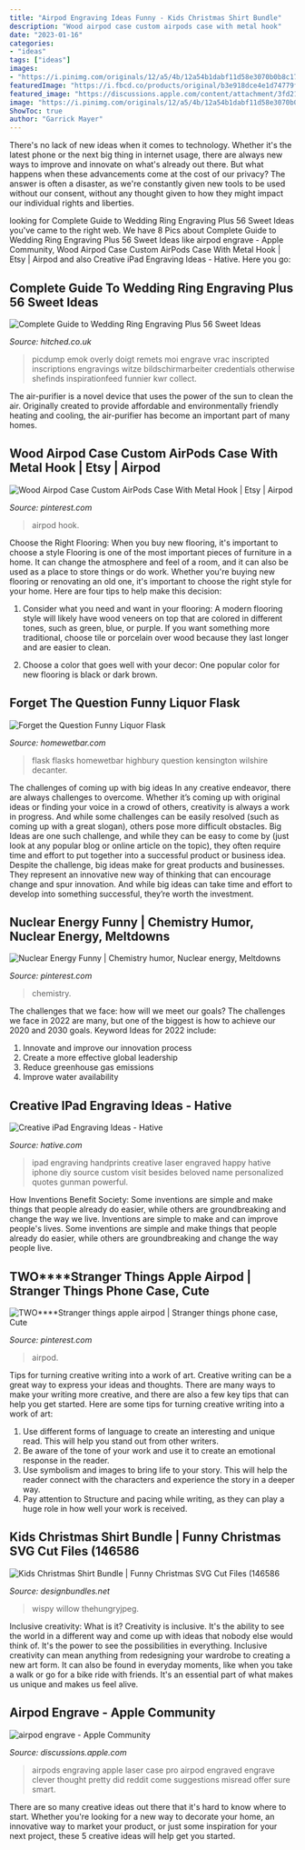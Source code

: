 ```yaml
---
title: "Airpod Engraving Ideas Funny - Kids Christmas Shirt Bundle"
description: "Wood airpod case custom airpods case with metal hook"
date: "2023-01-16"
categories:
- "ideas"
tags: ["ideas"]
images:
- "https://i.pinimg.com/originals/12/a5/4b/12a54b1dabf11d58e3070b0b8c17b0e1.jpg"
featuredImage: "https://i.fbcd.co/products/original/b3e918dce4e1d74779f3b5dd87dc14928d6ee5abaa43d33123048507bcb1ec9d.jpg"
featured_image: "https://discussions.apple.com/content/attachment/3fd2182c-7ab8-4690-8b07-6554d3f5e9ce"
image: "https://i.pinimg.com/originals/12/a5/4b/12a54b1dabf11d58e3070b0b8c17b0e1.jpg"
ShowToc: true
author: "Garrick Mayer"
---
```



There's no lack of new ideas when it comes to technology. Whether it's the latest phone or the next big thing in internet usage, there are always new ways to improve and innovate on what's already out there. But what happens when these advancements come at the cost of our privacy? The answer is often a disaster, as we're constantly given new tools to be used without our consent, without any thought given to how they might impact our individual rights and liberties.

	

		
looking for Complete Guide to Wedding Ring Engraving Plus 56 Sweet Ideas you've came to the right web. We have 8 Pics about Complete Guide to Wedding Ring Engraving Plus 56 Sweet Ideas like airpod engrave - Apple Community, Wood Airpod Case Custom AirPods Case With Metal Hook | Etsy | Airpod and also Creative iPad Engraving Ideas - Hative. Here you go:
		
    
## Complete Guide To Wedding Ring Engraving Plus 56 Sweet Ideas

<img loading=lazy src="https://cdn0.hitched.co.uk/articles/images/3/2/5/6/img_76523/between-the-two-of-you-youll-have-three-rings-to-work-with-after-all-.jpeg" onerror="this.onerror=null;this.src='https://tse3.mm.bing.net/th?id=OIP.YyQw-7Kvhc-VHfd-cFtvIgHaGI&amp;pid=15.1';" alt="Complete Guide to Wedding Ring Engraving Plus 56 Sweet Ideas">

_Source: hitched.co.uk_

>picdump emok overly doigt remets moi engrave vrac inscripted inscriptions engravings witze bildschirmarbeiter credentials otherwise shefinds inspirationfeed funnier kwr collect. 

	

The air-purifier is a novel device that uses the power of the sun to clean the air. Originally created to provide affordable and environmentally friendly heating and cooling, the air-purifier has become an important part of many homes.

    
## Wood Airpod Case Custom AirPods Case With Metal Hook | Etsy | Airpod

<img loading=lazy src="https://i.pinimg.com/originals/12/a5/4b/12a54b1dabf11d58e3070b0b8c17b0e1.jpg" onerror="this.onerror=null;this.src='https://tse1.mm.bing.net/th?id=OIP.KEjdFl2oz4j_JBCYlsqW3gHaE8&amp;pid=15.1';" alt="Wood Airpod Case Custom AirPods Case With Metal Hook | Etsy | Airpod">

_Source: pinterest.com_

>airpod hook. 

	

Choose the Right Flooring: When you buy new flooring, it's important to choose a style
Flooring is one of the most important pieces of furniture in a home. It can change the atmosphere and feel of a room, and it can also be used as a place to store things or do work. Whether you're buying new flooring or renovating an old one, it's important to choose the right style for your home. Here are four tips to help make this decision: 
1. Consider what you need and want in your flooring: A modern flooring style will likely have wood veneers on top that are colored in different tones, such as green, blue, or purple. If you want something more traditional, choose tile or porcelain over wood because they last longer and are easier to clean. 

2. Choose a color that goes well with your decor: One popular color for new flooring is black or dark brown.

    
## Forget The Question Funny Liquor Flask

<img loading=lazy src="https://www.homewetbar.com/media/catalog/product/5/4/5446-6oz-blackout-engraved-flask54506.jpg" onerror="this.onerror=null;this.src='https://tse2.mm.bing.net/th?id=OIP.IwSREP4o1HH3RqWi2kbDZgHaHa&amp;pid=15.1';" alt="Forget the Question Funny Liquor Flask">

_Source: homewetbar.com_

>flask flasks homewetbar highbury question kensington wilshire decanter. 

	

The challenges of coming up with big ideas
In any creative endeavor, there are always challenges to overcome. Whether it’s coming up with original ideas or finding your voice in a crowd of others, creativity is always a work in progress. And while some challenges can be easily resolved (such as coming up with a great slogan), others pose more difficult obstacles. Big Ideas are one such challenge, and while they can be easy to come by (just look at any popular blog or online article on the topic), they often require time and effort to put together into a successful product or business idea.
Despite the challenge, big ideas make for great products and businesses. They represent an innovative new way of thinking that can encourage change and spur innovation. And while big ideas can take time and effort to develop into something successful, they’re worth the investment.

    
## Nuclear Energy Funny | Chemistry Humor, Nuclear Energy, Meltdowns

<img loading=lazy src="https://i.pinimg.com/originals/a5/59/2d/a5592de56def9160015c66898054a735.jpg" onerror="this.onerror=null;this.src='https://tse2.mm.bing.net/th?id=OIP.-43Ret2mp0Mllexg6TbB3QHaJ4&amp;pid=15.1';" alt="Nuclear Energy Funny | Chemistry humor, Nuclear energy, Meltdowns">

_Source: pinterest.com_

>chemistry. 

	

The challenges that we face: how will we meet our goals?
The challenges we face in 2022 are many, but one of the biggest is how to achieve our 2020 and 2030 goals. Keyword Ideas for 2022 include: 
1. Innovate and improve our innovation process 
2. Create a more effective global leadership 
3. Reduce greenhouse gas emissions 
4. Improve water availability 

    
## Creative IPad Engraving Ideas - Hative

<img loading=lazy src="https://hative.com/wp-content/uploads/2015/05/ipad-engraving-ideas/2-ipad-engraving-ideas.jpg" onerror="this.onerror=null;this.src='https://tse4.mm.bing.net/th?id=OIP.mrhBZ-TSbaNytj_5zYGdeAHaLL&amp;pid=15.1';" alt="Creative iPad Engraving Ideas - Hative">

_Source: hative.com_

>ipad engraving handprints creative laser engraved happy hative iphone diy source custom visit besides beloved name personalized quotes gunman powerful. 

	

How Inventions Benefit Society: Some inventions are simple and make things that people already do easier, while others are groundbreaking and change the way we live.
Inventions are simple to make and can improve people's lives. Some inventions are simple and make things that people already do easier, while others are groundbreaking and change the way people live.

    
## TWO****Stranger Things Apple Airpod | Stranger Things Phone Case, Cute

<img loading=lazy src="https://i.pinimg.com/736x/41/06/46/4106461dbf9d9519a3886c15334fa84b.jpg" onerror="this.onerror=null;this.src='https://tse3.mm.bing.net/th?id=OIP.lztAdWuN5UfnLYbtXKMs2QHaHX&amp;pid=15.1';" alt="TWO****Stranger things apple airpod | Stranger things phone case, Cute">

_Source: pinterest.com_

>airpod. 

	

Tips for turning creative writing into a work of art.
Creative writing can be a great way to express your ideas and thoughts. There are many ways to make your writing more creative, and there are also a few key tips that can help you get started. Here are some tips for turning creative writing into a work of art:
1. Use different forms of language to create an interesting and unique read. This will help you stand out from other writers.
2. Be aware of the tone of your work and use it to create an emotional response in the reader.
3. Use symbolism and images to bring life to your story. This will help the reader connect with the characters and experience the story in a deeper way.
4. Pay attention to Structure and pacing while writing, as they can play a huge role in how well your work is received.

    
## Kids Christmas Shirt Bundle | Funny Christmas SVG Cut Files (146586

<img loading=lazy src="https://i.fbcd.co/products/original/b3e918dce4e1d74779f3b5dd87dc14928d6ee5abaa43d33123048507bcb1ec9d.jpg" onerror="this.onerror=null;this.src='https://tse3.mm.bing.net/th?id=OIP.xjXdQ1WFaXg8MvVxmk7Y3wHaE8&amp;pid=15.1';" alt="Kids Christmas Shirt Bundle | Funny Christmas SVG Cut Files (146586">

_Source: designbundles.net_

>wispy willow thehungryjpeg. 

	

Inclusive creativity: What is it?
Creativity is inclusive. It's the ability to see the world in a different way and come up with ideas that nobody else would think of. It's the power to see the possibilities in everything. Inclusive creativity can mean anything from redesigning your wardrobe to creating a new art form. It can also be found in everyday moments, like when you take a walk or go for a bike ride with friends. It's an essential part of what makes us unique and makes us feel alive.

    
## Airpod Engrave - Apple Community

<img loading=lazy src="https://discussions.apple.com/content/attachment/3fd2182c-7ab8-4690-8b07-6554d3f5e9ce" onerror="this.onerror=null;this.src='https://tse4.mm.bing.net/th?id=OIP.NCT4O84A0GtCKGdcPySDOQHaJ4&amp;pid=15.1';" alt="airpod engrave - Apple Community">

_Source: discussions.apple.com_

>airpods engraving apple laser case pro airpod engraved engrave clever thought pretty did reddit come suggestions misread offer sure smart. 

	

There are so many creative ideas out there that it's hard to know where to start. Whether you're looking for a new way to decorate your home, an innovative way to market your product, or just some inspiration for your next project, these 5 creative ideas will help get you started.

